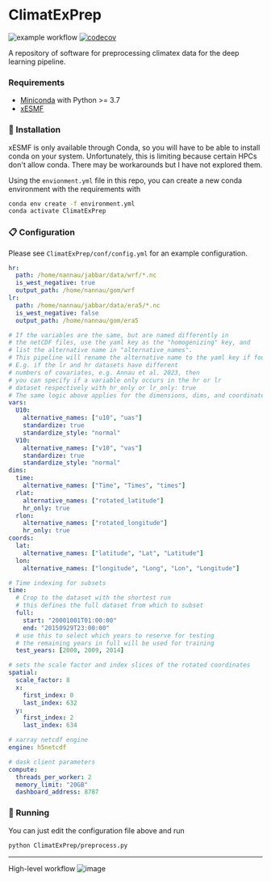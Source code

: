 # ClimatExPrep
![example workflow](https://github.com/nannau/ClimatExPrep/actions/workflows/python-package-conda.yml/badge.svg?event=push)
[![codecov](https://codecov.io/gh/nannau/ClimatExPrep/branch/main/graph/badge.svg?token=XXRLD3076V)](https://codecov.io/gh/nannau/ClimatExPrep)

A repository of software for preprocessing climatex data for the deep learning pipeline.

### Requirements
* [Miniconda](https://docs.conda.io/en/latest/miniconda.html) with Python >= 3.7
* [xESMF](https://xesmf.readthedocs.io/en/latest/)


### 💽 Installation
xESMF is only available through Conda, so you will have to be able to install conda on your system. Unfortunately, this is limiting because certain HPCs don't allow conda. There may be workarounds but I have not explored them. 

Using the `envionment.yml` file in this repo, you can create a new conda environment with the requirements with
```bash
conda env create -f environment.yml
conda activate ClimatExPrep
```
### 📋 Configuration
Please see `ClimatExPrep/conf/config.yml` for an example configuration.

```yaml
hr:
  path: /home/nannau/jabbar/data/wrf/*.nc
  is_west_negative: true
  output_path: /home/nannau/gom/wrf
lr:
  path: /home/nannau/jabbar/data/era5/*.nc
  is_west_negative: false
  output_path: /home/nannau/gom/era5

# If the variables are the same, but are named differently in
# the netCDF files, use the yaml key as the "homogenizing" key, and
# list the alternative name in "alternative_names".
# This pipeline will rename the alternative name to the yaml key if found.
# E.g. if the lr and hr datasets have different
# numbers of covariates, e.g. Annau et al. 2023, then
# you can specify if a variable only occurs in the hr or lr
# dataset respectively with hr_only or lr_only: true
# The same logic above applies for the dimensions, dims, and coordinates, coords.
vars:
  U10:
    alternative_names: ["u10", "uas"]
    standardize: true
    standardize_style: "normal"
  V10:
    alternative_names: ["v10", "vas"]
    standardize: true
    standardize_style: "normal"
dims:
  time:
    alternative_names: ["Time", "Times", "times"]
  rlat:
    alternative_names: ["rotated_latitude"]
    hr_only: true
  rlon:
    alternative_names: ["rotated_longitude"]
    hr_only: true
coords:
  lat:
    alternative_names: ["latitude", "Lat", "Latitude"]
  lon:
    alternative_names: ["longitude", "Long", "Lon", "Longitude"]

# Time indexing for subsets
time:
  # Crop to the dataset with the shortest run
  # this defines the full dataset from which to subset
  full:
    start: "20001001T01:00:00"
    end: "20150929T23:00:00"
  # use this to select which years to reserve for testing
  # the remaining years in full will be used for training
  test_years: [2000, 2009, 2014]

# sets the scale factor and index slices of the rotated coordinates
spatial:
  scale_factor: 8
  x:
    first_index: 0
    last_index: 632
  y:
    first_index: 2
    last_index: 634

# xarray netcdf engine
engine: h5netcdf

# dask client parameters
compute:
  threads_per_worker: 2
  memory_limit: "20GB"
  dashboard_address: 8787

```

### 🚀 Running
You can just edit the configuration file above and run
```bash
python ClimatExPrep/preprocess.py
```

---
High-level workflow
![image](https://user-images.githubusercontent.com/10455520/218364372-ce2f6f7a-7917-4601-b06a-03f56feea423.png)
